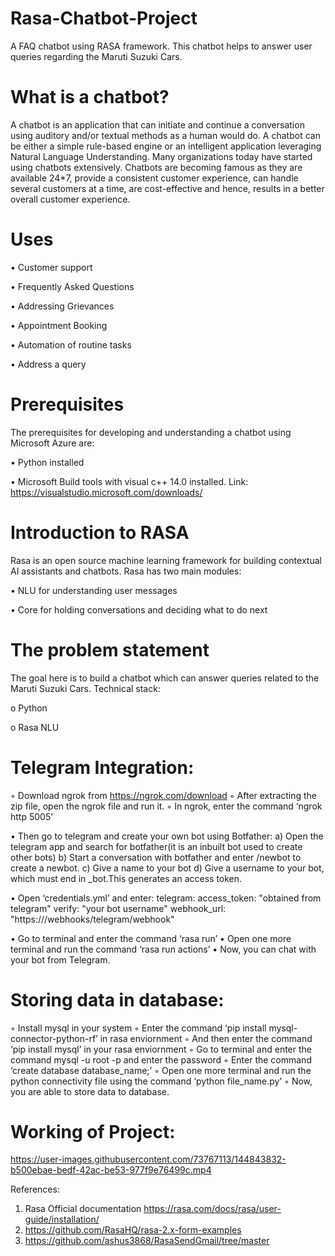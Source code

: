# Rasa-Chatbot-Project

A FAQ chatbot using RASA framework. This chatbot helps to answer user queries regarding the Maruti Suzuki Cars.
# What is a chatbot?
A chatbot is an application that can initiate and continue a conversation using auditory and/or textual methods as a human would do. A chatbot can be either a simple rule-based engine or an intelligent application leveraging Natural Language Understanding. Many organizations today have started using chatbots extensively. Chatbots are becoming famous as they are available 24*7, provide a consistent customer experience, can handle several customers at a time, are cost-effective and hence, results in a better overall customer experience.
# Uses
•	Customer support

•	Frequently Asked Questions

•	Addressing Grievances

•	Appointment Booking

•	Automation of routine tasks

•	Address a query

# Prerequisites
The prerequisites for developing and understanding a chatbot using Microsoft Azure are:

•	Python installed

•	Microsoft Build tools with visual c++ 14.0 installed. Link: https://visualstudio.microsoft.com/downloads/

# Introduction to RASA
Rasa is an open source machine learning framework for building contextual AI assistants and chatbots.
Rasa has two main modules:

•	NLU for understanding user messages 

•	Core for holding conversations and deciding what to do next 

# The problem statement
The goal here is to build a chatbot which can answer queries related to the Maruti Suzuki Cars.
Technical stack:

o	Python

o	Rasa NLU

# Telegram Integration:
◦	Download ngrok from https://ngrok.com/download
◦	After extracting the zip file, open the ngrok file and run it.
◦	In ngrok, enter the command ‘ngrok http 5005’

•	Then go to telegram and create your own bot using Botfather:
a)	Open the telegram app and search for botfather(it is an inbuilt bot used to create other bots)
b)	Start a conversation with botfather and enter /newbot to create a newbot.
c)	Give a name to your bot
d)	Give a username to your bot, which must end in _bot.This generates an access token.

•	Open ‘credentials.yml’ and enter:
telegram:
access_token: "obtained from telegram"
verify: "your bot username"
webhook_url: "https://<ngrokurl>/webhooks/telegram/webhook"

•	Go to terminal and enter the command ‘rasa run’
•	Open one more terminal and run the command ‘rasa run actions’
•	Now, you can chat with your bot from Telegram.

# Storing data in database:
◦	Install mysql in your system
◦	Enter the command ‘pip install mysql-connector-python-rf’ in rasa enviornment
◦	And then enter the command ‘pip install mysql’ in your rasa enviornment	
◦	Go to terminal and enter the command mysql -u root -p and enter the password
◦	Enter the command ‘create database database_name;’
◦	Open one more terminal and run the python connectivity file using the command ‘python file_name.py’
◦       Now, you are able to store data to database.

# Working of Project:


https://user-images.githubusercontent.com/73767113/144843832-b500ebae-bedf-42ac-be53-977f9e76499c.mp4



References:
1.	Rasa Official documentation https://rasa.com/docs/rasa/user-guide/installation/
2.	https://github.com/RasaHQ/rasa-2.x-form-examples
3.  https://github.com/ashus3868/RasaSendGmail/tree/master


 
